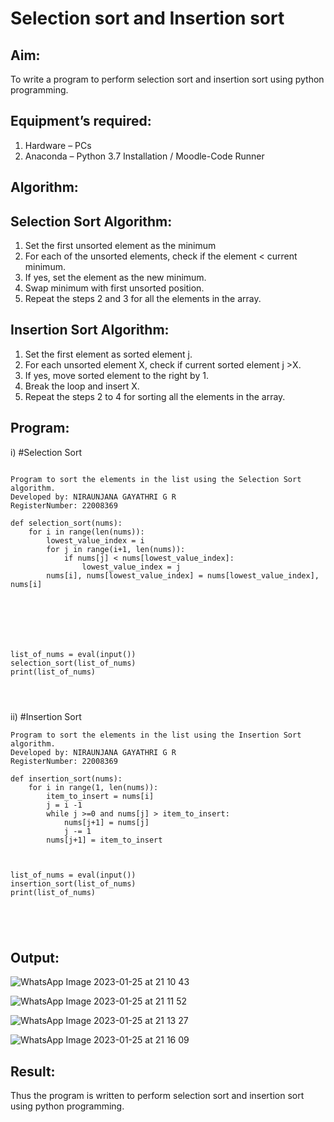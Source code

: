 # Selection sort and Insertion sort
## Aim:
To write a program to perform selection sort and insertion sort using python programming.
## Equipment’s required:
1.	Hardware – PCs
2.	Anaconda – Python 3.7 Installation / Moodle-Code Runner
## Algorithm:
## Selection Sort Algorithm:
1.	Set the first unsorted element as the minimum
2.	For each of the unsorted elements, check if the element < current minimum.
3.	If yes, set the element as the new minimum.
4.	Swap minimum with first unsorted position.
5.	Repeat the steps 2 and 3 for all the elements in the array.
## Insertion Sort Algorithm:
1.	Set the first element as sorted element j.
2.	For each unsorted element X, check if current sorted element j >X.
3.	If yes, move sorted element to the right by 1.
4.	Break the loop and insert X.
5.	Repeat the steps 2 to 4 for sorting all the elements in the array.
## Program:
i)	#Selection Sort
```

Program to sort the elements in the list using the Selection Sort algorithm.
Developed by: NIRAUNJANA GAYATHRI G R
RegisterNumber: 22008369

def selection_sort(nums):
    for i in range(len(nums)):
        lowest_value_index = i
        for j in range(i+1, len(nums)):
            if nums[j] < nums[lowest_value_index]:
                lowest_value_index = j
        nums[i], nums[lowest_value_index] = nums[lowest_value_index], nums[i]



    
    
    
    
list_of_nums = eval(input())
selection_sort(list_of_nums)
print(list_of_nums)




```
ii)	#Insertion Sort
```
Program to sort the elements in the list using the Insertion Sort algorithm.
Developed by: NIRAUNJANA GAYATHRI G R
RegisterNumber: 22008369

def insertion_sort(nums):
    for i in range(1, len(nums)):
        item_to_insert = nums[i]
        j = i -1
        while j >=0 and nums[j] > item_to_insert:
            nums[j+1] = nums[j]
            j -= 1
        nums[j+1] = item_to_insert   
            
    
    
list_of_nums = eval(input())
insertion_sort(list_of_nums)
print(list_of_nums)





```

## Output:

![WhatsApp Image 2023-01-25 at 21 10 43](https://user-images.githubusercontent.com/119395610/214608870-33ff98d2-ec6f-4b64-8948-42f5b75fa738.jpg)

![WhatsApp Image 2023-01-25 at 21 11 52](https://user-images.githubusercontent.com/119395610/214608976-7648a42f-7266-4414-a0f7-d9064e2286f4.jpg)

![WhatsApp Image 2023-01-25 at 21 13 27](https://user-images.githubusercontent.com/119395610/214609052-c4dd4ffe-707b-4cdf-9aa9-43fff35f4172.jpg)

![WhatsApp Image 2023-01-25 at 21 16 09](https://user-images.githubusercontent.com/119395610/214609127-396f0dd0-4dad-4008-a0f2-3583c2c69009.jpg)



## Result:
Thus the program is written to perform selection sort and insertion sort using python programming.
